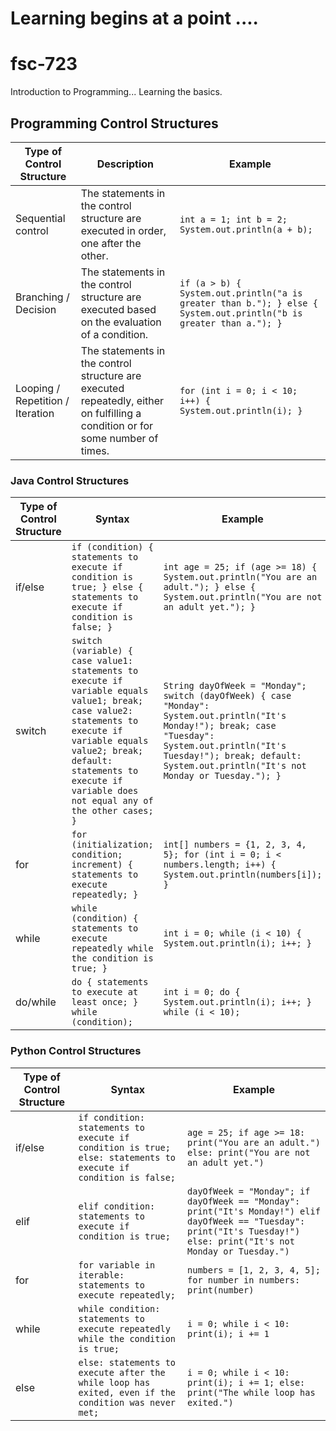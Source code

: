 # Learning begins at a point ....
# fsc-723
Introduction to Programming... Learning the basics.

## Programming Control Structures

| Type of Control Structure | Description | Example |
|---|---|---|
| Sequential control | The statements in the control structure are executed in order, one after the other. | `int a = 1; int b = 2; System.out.println(a + b);` |
| Branching / Decision | The statements in the control structure are executed based on the evaluation of a condition. | `if (a > b) { System.out.println("a is greater than b."); } else { System.out.println("b is greater than a."); }` |
| Looping / Repetition / Iteration | The statements in the control structure are executed repeatedly, either on fulfilling a condition or for some number of times. | `for (int i = 0; i < 10; i++) { System.out.println(i); }` |

### Java Control Structures

| Type of Control Structure | Syntax | Example |
|---|---|---|
| if/else | `if (condition) { statements to execute if condition is true; } else { statements to execute if condition is false; }` | `int age = 25; if (age >= 18) { System.out.println("You are an adult."); } else { System.out.println("You are not an adult yet."); }` |
| switch | `switch (variable) { case value1: statements to execute if variable equals value1; break; case value2: statements to execute if variable equals value2; break; default: statements to execute if variable does not equal any of the other cases; }` | `String dayOfWeek = "Monday"; switch (dayOfWeek) { case "Monday": System.out.println("It's Monday!"); break; case "Tuesday": System.out.println("It's Tuesday!"); break; default: System.out.println("It's not Monday or Tuesday."); }` |
| for | `for (initialization; condition; increment) { statements to execute repeatedly; }` | `int[] numbers = {1, 2, 3, 4, 5}; for (int i = 0; i < numbers.length; i++) { System.out.println(numbers[i]); }` |
| while | `while (condition) { statements to execute repeatedly while the condition is true; }` | `int i = 0; while (i < 10) { System.out.println(i); i++; }` |
| do/while | `do { statements to execute at least once; } while (condition);` | `int i = 0; do { System.out.println(i); i++; } while (i < 10);` |

### Python Control Structures

| Type of Control Structure | Syntax | Example |
|---|---|---|
| if/else | `if condition: statements to execute if condition is true; else: statements to execute if condition is false;` | `age = 25; if age >= 18: print("You are an adult.") else: print("You are not an adult yet.")` |
| elif | `elif condition: statements to execute if condition is true;` | `dayOfWeek = "Monday"; if dayOfWeek == "Monday": print("It's Monday!") elif dayOfWeek == "Tuesday": print("It's Tuesday!") else: print("It's not Monday or Tuesday.")` |
| for | `for variable in iterable: statements to execute repeatedly;` | `numbers = [1, 2, 3, 4, 5]; for number in numbers: print(number)` |
| while | `while condition: statements to execute repeatedly while the condition is true;` | `i = 0; while i < 10: print(i); i += 1` |
| else | `else: statements to execute after the while loop has exited, even if the condition was never met;` | `i = 0; while i < 10: print(i); i += 1; else: print("The while loop has exited.")`
